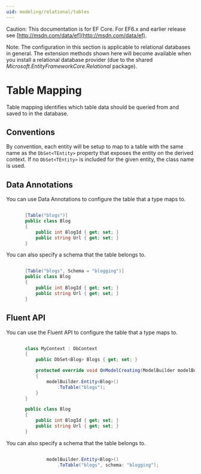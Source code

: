 ```yaml
---
uid: modeling/relational/tables
---
```

Caution: This documentation is for EF Core. For EF6.x and earlier release see [http://msdn.com/data/ef](http://msdn.com/data/ef).

Note: The configuration in this section is applicable to relational databases in general. The extension methods shown here will become available when you install a relational database provider (due to the shared *Microsoft.EntityFrameworkCore.Relational* package).

  # Table Mapping

Table mapping identifies which table data should be queried from and saved to in the database.

  ## Conventions

By convention, each entity will be setup to map to a table with the same name as the `DbSet<TEntity>` property that exposes the entity on the derived context. If no `DbSet<TEntity>` is included for the given entity, the class name is used.

  ## Data Annotations

You can use Data Annotations to configure the table that a type maps to.

<!-- literal_block {"language": "csharp", "source": "/Users/shirhatti/src/EntityFramework.Docs/docs/modeling/relational/Modeling/DataAnnotations/Samples/Relational/Table.cs", "xml:space": "preserve", "classes": [], "backrefs": [], "names": [], "dupnames": [], "highlight_args": {"hl_lines": [1], "linenostart": 1}, "ids": [], "linenos": true} -->

````c#

       [Table("blogs")]
       public class Blog
       {
           public int BlogId { get; set; }
           public string Url { get; set; }
       }

   ````

You can also specify a schema that the table belongs to.

<!-- literal_block {"language": "csharp", "source": "/Users/shirhatti/src/EntityFramework.Docs/docs/modeling/relational/Modeling/DataAnnotations/Samples/Relational/TableAndSchema.cs", "xml:space": "preserve", "classes": [], "backrefs": [], "names": [], "dupnames": [], "highlight_args": {"hl_lines": [1], "linenostart": 1}, "ids": [], "linenos": true} -->

````c#

       [Table("blogs", Schema = "blogging")]
       public class Blog
       {
           public int BlogId { get; set; }
           public string Url { get; set; }
       }

   ````

  ## Fluent API

You can use the Fluent API to configure the table that a type maps to.

<!-- literal_block {"language": "csharp", "source": "/Users/shirhatti/src/EntityFramework.Docs/docs/modeling/relational/Modeling/FluentAPI/Samples/Relational/Table.cs", "xml:space": "preserve", "classes": [], "backrefs": [], "names": [], "dupnames": [], "highlight_args": {"hl_lines": [7, 8], "linenostart": 1}, "ids": [], "linenos": true} -->

````c#

       class MyContext : DbContext
       {
           public DbSet<Blog> Blogs { get; set; }

           protected override void OnModelCreating(ModelBuilder modelBuilder)
           {
               modelBuilder.Entity<Blog>()
                   .ToTable("blogs");
           }
       }

       public class Blog
       {
           public int BlogId { get; set; }
           public string Url { get; set; }
       }

   ````

You can also specify a schema that the table belongs to.

<!-- literal_block {"language": "csharp", "source": "/Users/shirhatti/src/EntityFramework.Docs/docs/modeling/relational/Modeling/FluentAPI/Samples/Relational/TableAndSchema.cs", "xml:space": "preserve", "classes": [], "backrefs": [], "names": [], "dupnames": [], "highlight_args": {"hl_lines": [2], "linenostart": 1}, "ids": [], "linenos": true} -->

````c#

               modelBuilder.Entity<Blog>()
                   .ToTable("blogs", schema: "blogging");

   ````
